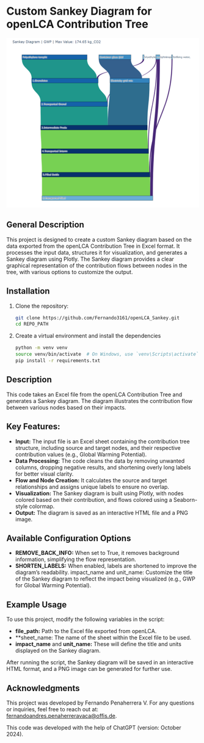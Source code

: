 # Custom Sankey Diagram for openLCA Contribution Tree

![Example Sankey Diagram](sankey/sankey.png)

## General Description
This project is designed to create a custom Sankey diagram based on the data exported from the openLCA Contribution Tree in Excel format. It processes the input data, structures it for visualization, and generates a Sankey diagram using Plotly. The Sankey diagram provides a clear graphical representation of the contribution flows between nodes in the tree, with various options to customize the output.

## Installation

1. Clone the repository:
   ```bash
   git clone https://github.com/Fernando3161/openLCA_Sankey.git
   cd REPO_PATH
   ```

2. Create a virtual environment and install the dependencies
    ```bash
    python -m venv venv
    source venv/bin/activate  # On Windows, use `venv\Scripts\activate`
    pip install -r requirements.txt
    ```
## Description
This code takes an Excel file from the openLCA Contribution Tree and generates a Sankey diagram. The diagram illustrates the contribution flow between various nodes based on their impacts.

## Key Features:
* **Input:** The input file is an Excel sheet containing the contribution tree structure, including source and target nodes, and their respective contribution values (e.g., Global Warming Potential).
* **Data Processing:** The code cleans the data by removing unwanted columns, dropping negative results, and shortening overly long labels for better visual clarity.
* **Flow and Node Creation:** It calculates the source and target relationships and assigns unique labels to ensure no overlap.
* **Visualization:** The Sankey diagram is built using Plotly, with nodes colored based on their contribution, and flows colored using a Seaborn-style colormap.
* **Output:** The diagram is saved as an interactive HTML file and a PNG image.

## Available Configuration Options
* **REMOVE_BACK_INFO:** When set to True, it removes background information, simplifying the flow representation.
* **SHORTEN_LABELS:** When enabled, labels are shortened to improve the diagram’s readability.
impact_name and unit_name: Customize the title of the Sankey diagram to reflect the impact being visualized (e.g., GWP for Global Warming Potential).

## Example Usage
To use this project, modify the following variables in the script:

* **file_path:** Path to the Excel file exported from openLCA.
* **sheet_name: The name of the sheet within the Excel file to be used.
* **impact_name** and **unit_name:** These will define the title and units displayed on the Sankey diagram.

After running the script, the Sankey diagram will be saved in an interactive HTML format, and a PNG image can be generated for further use.

## Acknowledgments
This project was developed by Fernando Penaherrera V.
For any questions or inquiries, feel free to reach out at: fernandoandres.penaherreravaca@offis.de.

This code was developed with the help of ChatGPT (version: October 2024).